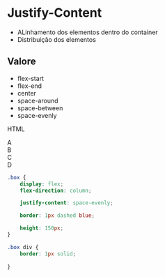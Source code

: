 # Justify-Content

- ALinhamento dos elementos dentro do container
- Distribuição dos elementos 

## Valore
- flex-start
- flex-end
- center
- space-around
- space-between
- space-evenly

HTML
<div class= "box">
    <div>A</div>
    <div>B</div>
    <div>C</div>
    <div>D</div>
</div>

```css
.box {
    display: flex;
    flex-direction: column;

    justify-content: space-evenly;

    border: 1px dashed blue;

    height: 150px;
}

.box div {
    border: 1px solid;
    
}
```